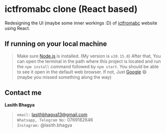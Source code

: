 # ictfromabc clone (React based)
Redesigning the UI (maybe some inner workings :D) of [ictfromabc](https://ictfromabc.com) website using React.

## If running on your local machine
> Make sure [Node.js](https://nodejs.org/en) is installed. (My version is `v20.15.0`) After that, You can open the terminal in the path where this project is located and run the `npm install` command followed by `npm start`. You should be able to see it open in the default web browser. If not, Just [Google](https://www.google.com) 😄 (maybe you missed something along the way)


## Contact me
**Lasith Bhagya**
> `email:` lasithbhagya13@gmail.com<br>
> `Whatsapp, Telegram No:` 0769182646<br>
> `Instagram:` @lasith.bhagya
